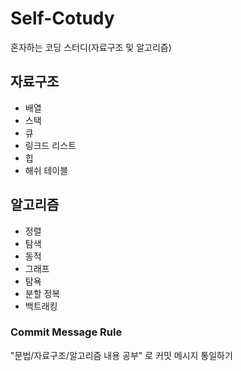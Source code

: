 # Self-Cotudy
혼자하는 코딩 스터디(자료구조 및 알고리즘)

## 자료구조
- 배열
- 스택
- 큐
- 링크드 리스트
- 힙
- 해쉬 테이블

## 알고리즘
- 정렬
- 탐색
- 동적
- 그래프
- 탐욕
- 분할 정복
- 백트래킹

### Commit Message Rule
"문법/자료구조/알고리즘 내용 공부" 로 커밋 메시지 통일하기
